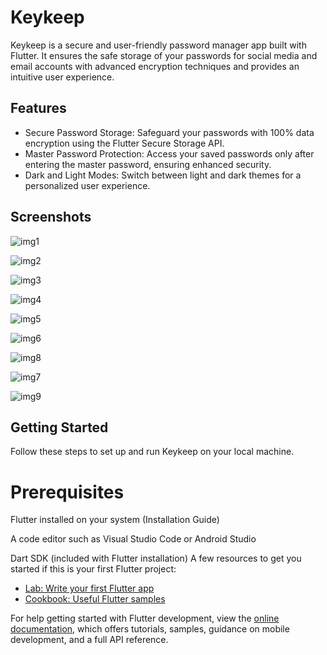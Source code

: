 # Keykeep

Keykeep is a secure and user-friendly password manager app built with Flutter. It ensures the safe storage of your passwords for social media and email accounts with advanced encryption techniques and provides an intuitive user experience.

## Features

- Secure Password Storage: Safeguard your passwords with 100% data encryption using the Flutter Secure Storage API.
- Master Password Protection: Access your saved passwords only after entering the master password, ensuring enhanced security.
- Dark and Light Modes: Switch between light and dark themes for a personalized user experience.

## Screenshots


![img1](https://github.com/user-attachments/assets/8a65b05c-c5b3-484f-8cc6-65d9e19c922d)

![img2](https://github.com/user-attachments/assets/22fbbee3-10d7-4818-b1db-67690aee26b1)

![img3](https://github.com/user-attachments/assets/a358959c-027a-41e3-aa6e-7e487d25469a)

![img4](https://github.com/user-attachments/assets/eddcdf51-8c14-4863-85bf-bef0bbf80146)

![img5](https://github.com/user-attachments/assets/3ed75e3e-6f9f-47c1-ad92-2feccc1ba53f)

![img6](https://github.com/user-attachments/assets/6406e48e-2360-4731-8b6c-d84126924fb1)

![img8](https://github.com/user-attachments/assets/9d6753a0-0abf-428d-9f1f-eb29be7c0cec)

![img7](https://github.com/user-attachments/assets/06bab1cf-e3cb-4cfe-8410-e8fcdd274b6d)

![img9](https://github.com/user-attachments/assets/7722348a-b6ea-48fc-990f-76db4e430291)


## Getting Started

Follow these steps to set up and run Keykeep on your local machine.

# Prerequisites

Flutter installed on your system (Installation Guide)

A code editor such as Visual Studio Code or Android Studio

Dart SDK (included with Flutter installation)
A few resources to get you started if this is your first Flutter project:

- [Lab: Write your first Flutter app](https://docs.flutter.dev/get-started/codelab)
- [Cookbook: Useful Flutter samples](https://docs.flutter.dev/cookbook)

For help getting started with Flutter development, view the
[online documentation](https://docs.flutter.dev/), which offers tutorials,
samples, guidance on mobile development, and a full API reference.
